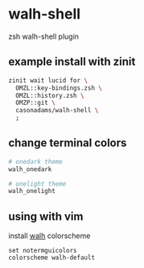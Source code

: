 # walh-shell

zsh walh-shell plugin

## example install with zinit

```zsh
zinit wait lucid for \
  OMZL::key-bindings.zsh \
  OMZL::history.zsh \
  OMZP::git \
  casonadams/walh-shell \
  ;
```

## change terminal colors

```sh
# onedark theme
walh_onedark
```

```sh
# onelight theme
walh_onelight
```

## using with vim

install [walh](https://github.com/casonadams/walh) colorscheme

```vimrc
set notermguicolors
colorscheme walh-default
```
